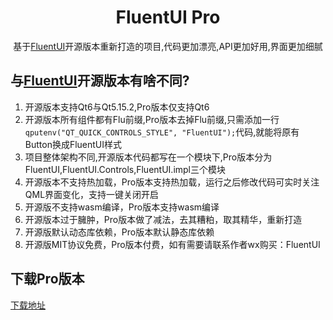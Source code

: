 <div align=center>

# FluentUI Pro

基于[FluentUI](https://github.com/zhuzichu520/FluentUI)开源版本重新打造的项目,代码更加漂亮,API更加好用,界面更加细腻

</div>

[release-link]: https://github.com/zhuzichu520/FluentUI-Pro-Installer/releases "Release status"
[release-badge]: https://img.shields.io/github/release/zhuzichu520/FluentUI-Pro-Installer.svg?style=flat-square "Release status"
[download-link]: https://github.com/zhuzichu520/FluentUI-Pro-Installer/releases/latest "Download status"
[download-badge]: https://img.shields.io/github/downloads/zhuzichu520/FluentUI-Pro-Installer/total.svg "Download status"
[download-latest]: https://img.shields.io/github/downloads/zhuzichu520/FluentUI-Pro-Installer/latest/total.svg "latest status"

## 与[FluentUI](https://github.com/zhuzichu520/FluentUI)开源版本有啥不同?

1. 开源版本支持Qt6与Qt5.15.2,Pro版本仅支持Qt6
2. 开源版本所有组件都有Flu前缀,Pro版本去掉Flu前缀,只需添加一行```qputenv("QT_QUICK_CONTROLS_STYLE", "FluentUI");```代码,就能将原有Button换成FluentUI样式
3. 项目整体架构不同,开源版本代码都写在一个模块下,Pro版本分为FluentUI,FluentUI.Controls,FluentUI.impl三个模块
4. 开源版本不支持热加载，Pro版本支持热加载，运行之后修改代码可实时关注QML界面变化，支持一键关闭开启
5. 开源版不支持wasm编译，Pro版本支持wasm编译
6. 开源版本过于臃肿，Pro版本做了减法，去其糟粕，取其精华，重新打造
7. 开源版默认动态库依赖，Pro版本默认静态库依赖
8. 开源版MIT协议免费，Pro版本付费，如有需要请联系作者wx购买：FluentUI

## 下载Pro版本
[下载地址](https://github.com/zhuzichu520/FluentUI-Pro-Installer/releases)
